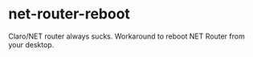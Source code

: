 # net-router-reboot
Claro/NET router always sucks. Workaround to reboot NET Router from your desktop.
